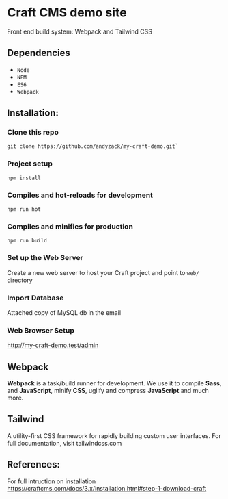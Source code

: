 # Craft CMS demo site
Front end build system: Webpack and Tailwind CSS

## Dependencies
- `Node`
- `NPM`
- `ES6`
- `Webpack`

## Installation:

### Clone this repo
```
git clone https://github.com/andyzack/my-craft-demo.git`
```

### Project setup
```
npm install
```

### Compiles and hot-reloads for development
```
npm run hot
```

### Compiles and minifies for production
```
npm run build
```

### Set up the Web Server
Create a new web server to host your Craft project and point to `web/` directory

### Import Database
Attached copy of MySQL db in the email

### Web Browser Setup
http://my-craft-demo.test/admin


## Webpack

**Webpack** is a task/build runner for development. We use it to compile **Sass**, and **JavaScript**, minify **CSS**, uglify and compress **JavaScript** and much more.

## Tailwind

A utility-first CSS framework for rapidly building custom user interfaces.
For full documentation, visit tailwindcss.com

## References:
For full intruction on installation
https://craftcms.com/docs/3.x/installation.html#step-1-download-craft

